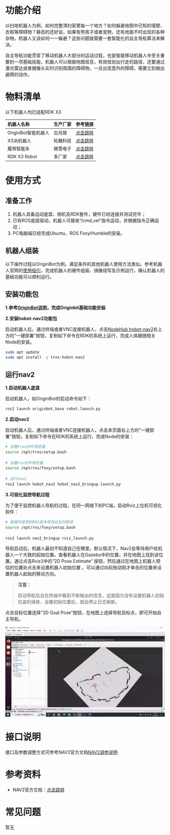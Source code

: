# 功能介绍

以扫地机器人为例，如何完整清扫家里每一个地方？如何躲避地图中已知的墙壁、衣柜等障碍物？静态的还好说，如果有熊孩子或者宠物，还有地面不时出现的各种杂物，机器人又该如何一一躲避？这些问题就需要一套智能化的自主导航算法来解决。

自主导航功能贯穿了移动机器人大部分的运动过程，也是智能移动机器人中至关重要的一项基础技能，机器人可以根据地图信息，有效规划出行走的路径，还要通过激光雷达或者摄像头实时识别周围的障碍物，一旦出现意外的障碍，需要立刻做出避障的动作。


# 物料清单

以下机器人均已适配RDK X3

| 机器人名称          | 生产厂家 | 参考链接                                                     |
| :------------------ | -------- | ------------------------------------------------------------ |
| OriginBot智能机器人 | 古月居   | [点击跳转](https://www.originbot.org/)                       |
| X3派机器人          | 轮趣科技 | [点击跳转](https://item.taobao.com/item.htm?spm=a230r.1.14.17.55e556912LPGGx&id=676436236906&ns=1&abbucket=12#detail) |
| 履带智能车          | 微雪电子 | [点击跳转](https://detail.tmall.com/item.htm?abbucket=9&id=696078152772&rn=4d81bea40d392509d4a5153fb2c65a35&spm=a1z10.5-b-s.w4011-22714387486.159.12d33742lJtqRk) |
| RDK X3 Robot        | 多厂家 | [点击跳转](https://developer.horizon.ai/sunrise) |

# 使用方式

## 准备工作

1. 机器人具备运动底盘、相机及RDK套件，硬件已经连接并测试完毕；
2. 已有ROS底层驱动，机器人可接收“/cmd_vel”指令运动，并根据指令正确运动；
3. PC电脑端已经完成Ubuntu、ROS Foxy/Humble的安装。

## 机器人组装

以下操作过程以OriginBot为例，满足条件的其他机器人使用方法类似。参考机器人官网的[使用指引](https://www.originbot.org/guide/quick_guide/)，完成机器人的硬件组装、镜像烧写及示例运行，确认机器人的基础功能可以顺利运行。

## 安装功能包

**1.参考[OriginBot说明](https://github.com/nodehubs/originbot_minimal/blob/develop/README.md)，完成Originbit基础功能安装**

**2.安装hobot-nav2功能包**

启动机器人后，通过终端或者VNC连接机器人，点击[NodeHub hobot-nav2](http://it-dev.horizon.ai/nodehubDetail/170117036053371397)右上方的“一键部署”按钮，复制如下命令在RDK的系统上运行，完成人体跟随相关Node的安装。

```bash
sudo apt update
sudo apt install -y tros-hobot-nav2
```

## 运行nav2

**1.启动机器人底盘**

启动机器人，如OriginBot的启动命令如下：

```bash
ros2 launch originbot_base robot.launch.py 
```

**2.启动nav2**

启动机器人后，通过终端或者VNC连接机器人，点击本页面右上方的“一键部署”按钮，复制如下命令在RDK的系统上运行，完成Node的安装：

```bash
# 设置tros的环境变量
source /opt/tros/setup.bash

# 设置ros的环境变量
source /opt/ros/foxy/setup.bash

# 运行nav2
ros2 launch hobot_nav2 hobot_nav2_bringup.launch.py
```

**3.可视化监控导航过程**

为了便于监控机器人导航的过程，在同一网络下的PC端，启动Rviz上位机可视化软件：

```bash
# 根据所使用的ROS版本修改此处的路径
source /opt/ros/foxy/setup.bash

ros2 launch nav2_bringup rviz_launch.py
```

导航启动后，机器人最初不知道自己在哪里。默认情况下，Nav2会等待用户给机器人一个大致的起始位置。查看机器人在Gazebo中的位置，并在地图上找到该位置。通过点击Rviz2中的”2D Pose Estimate” 按钮，然后通过在地图上机器人预估的位置处点击来设置机器人初始位置 。可以通过向前拖动刚才单击的位置来设置机器人起始的移动方向。

> **注意：**
>
> 启动导航后会在终端中看到不断输出的信息，这是因为没有设置机器人初始位姿的缘故，设置初始位置后，就会停止日志刷新。



点击目标位置选择“2D Goal Pose”按钮，在地图上选择导航目标点，即可开始自主导航。

![e69be30fab](image/e69be30fab.gif)


# 接口说明

接口及参数调整方式可参考NAV2官方文档[NAV2调参说明](https://navigation.ros.org/setup_guides/index.html)


# 参考资料

- NAV2官方文档：[点击跳转](https://navigation.ros.org/index.html)


# 常见问题

暂无
